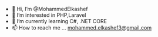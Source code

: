 - 👋 Hi, I’m @MohammedElkashef
- 👀 I’m interested in PHP,Laravel
- 🌱 I’m currently learning C#, .NET CORE
- 📫 How to reach me ... mohammed.elkashef3@gmail.com
